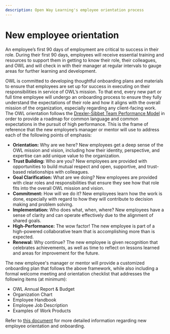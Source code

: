 ```yaml
---
description: Open Way Learning's employee orientation process
---
```


# New employee orientation
An employee’s first 90 days of employment are critical to success in their role. During their first 90 days, employees will receive essential training and resources to support them in getting to know their role, their colleagues, and OWL and will check in with their manager at regular intervals to gauge areas for further learning and development.

OWL is committed to developing thoughtful onboarding plans and materials to ensure that employees are set up for success in executing on their responsibilities in service of OWL’s mission. To that end, every new part or full time employee will undergo an onboarding process to ensure they fully understand the expectations of their role and how it aligns with the overall mission of the organization, especially regarding any client-facing work. The OWL orientation follows the [Drexler-Sibbet Team Performance Model](https://www.kaizenko.com/drexler-sibbet-team-performance-model/) in order to provide a roadmap for common language and common expectations in the pursuit of high performance. This is the frame of reference that the new employee’s manager or mentor will use to address each of the following points of emphasis:

* **Orientation:** Why are we here? New employees get a deep sense of the OWL mission and vision, including how their identity, perspective, and expertise can add unique value to the organization.  
* **Trust Building:** Who are you? New employees are provided with opportunities to build mutual respect and open, supportive, and trust-based relationships with colleagues.  
* **Goal Clarification:** What are we doing? New employees are provided with clear roles and responsibilities that ensure they see how that role fits into the overall OWL mission and vision.  
* **Commitment:** How will we do it? New employees learn how the work is done, especially with regard to how they will contribute to decision making and problem solving.  
* **Implementation:** Who does what, when, where? New employees have a sense of clarity and can operate effectively due to the alignment of shared goals.  
* **High-Performance:** The wow factor! The new employee is part of a high-powered collaborative team that is accomplishing more than is expected.   
* **Renewal:** Why continue? The new employee is given recognition that celebrates achievements, as well as time to reflect on lessons learned and areas for improvement for the future.

The new employee's manager or mentor will provide a customized onboarding plan that follows the above framework, while also including a formal welcome meeting and orientation checklist that addresses the following items (at minimum):

* OWL Annual Report & Budget
* Organization Chart
* Employee Handbook
* Employee Job Description
* Examples of Work Products

Refer to [this document](https://docs.google.com/document/d/1-wqzpHO4LANfboBi5BBGSTCt5vhzzWL3ZbXuu3o1KVI/edit?usp=sharing) for more detailed information regarding new employee orientation and onboarding.